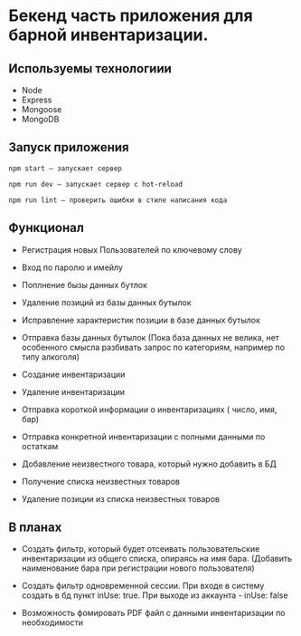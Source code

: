 # Бекенд часть приложения для барной инвентаризации.

## Используемы технологиии

- Node
- Express
- Mongoose
- MongoDB

## Запуск приложения

```
npm start — запускает сервер
```

```
npm run dev — запускает сервер с hot-reload
```

```
npm run lint — проверить ошибки в стиле написания кода
```

## Функционал

- Регистрация новых Пользователей по ключевому слову

- Вход по паролю и имейлу

- Поплнение бызы данных бутлок

- Удаление позиций из базы данных бутылок

- Исправление характеристик позиции в базе данных бутылок

- Отправка базы данных бутылок (Пока база данных не велика, нет особенного смысла разбивать запрос по категориям, например по типу алкоголя)

- Создание инвентаризации

- Удаление инвентаризации

- Отправка короткой информации о инвентаризациях ( число, имя, бар)

- Отправка конкретной инвентаризации с полными данными по остаткам

- Добавление неизвестного товара, который нужно добавить в БД

- Получение списка неизвестных товаров

- Удаление позиции из списка неизвестных товаров

## В планах

- Создать фильтр, который будет отсеивать пользовательские инвентаризации из общего списка, опираясь на имя бара. (Добавить наименование бара при регистрации нового пользователя)

- Создать фильтр одновременной сессии. При входе в систему создать в бд пункт inUse: true. При выходе из аккаунта - inUse: false

- Возможность фомировать PDF файл с данными инвентаризации по необходимости
